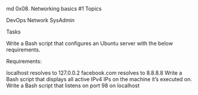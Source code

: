 md
0x08. Networking basics #1
Topics

DevOps Network SysAdmin

Tasks

Write a Bash script that configures an Ubuntu server with the below requirements.

Requirements:

localhost resolves to 127.0.0.2
facebook.com resolves to 8.8.8.8
Write a Bash script that displays all active IPv4 IPs on the machine it’s executed on.
Write a Bash script that listens on port 98 on localhost
